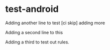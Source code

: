 # test-android

Adding another line to test [ci skip] adding more


Adding a second line to this

Adding a third to test out rules.
